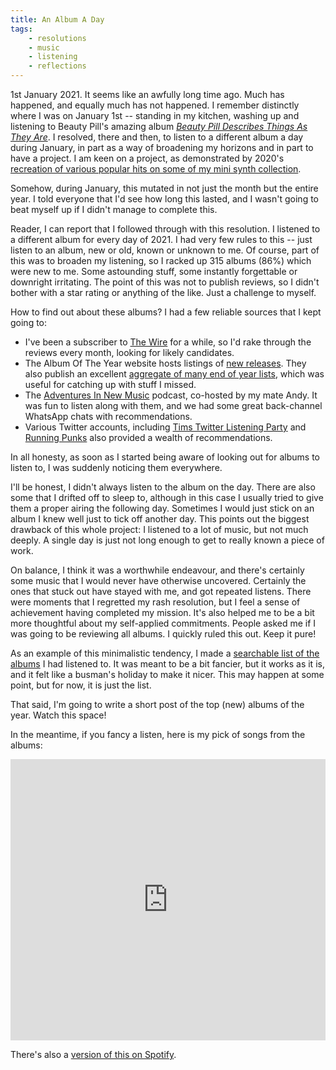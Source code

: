 ```yaml
---
title: An Album A Day
tags:
    - resolutions
    - music
    - listening
    - reflections
---
```


1st January 2021. It seems like an awfully long time ago. Much has happened, and equally much has not happened. I remember distinctly where I was on January 1st -- standing in my kitchen, washing up and listening to Beauty Pill's amazing album [_Beauty Pill Describes Things As They Are_][BPDTATA]. I resolved, there and then, to listen to a different album a day during January, in part as a way of broadening my horizons and in part to have a project. I am keen on a project, as demonstrated by 2020's [recreation of various popular hits on some of my mini synth collection][CONDENSED_MIXES].

[BPDTATA]: https://beautypill.bandcamp.com/album/describes-things-as-they-are
[CONDENSED_MIXES]: https://youtube.com/playlist?list=PLe-JXOO-cW37A2mOzTgkKqPkaNgG_rfS3

Somehow, during January, this mutated in not just the month but the entire year. I told everyone that I'd see how long this lasted, and I wasn't going to beat myself up if I didn't manage to complete this.
<!--more-->

Reader, I can report that I followed through with this resolution. I listened to a different album for every day of 2021. I had very few rules to this -- just listen to an album, new or old, known or unknown to me. Of course, part of this was to broaden my listening, so I racked up 315 albums (86%) which were new to me. Some astounding stuff, some instantly forgettable or downright irritating. The point of this was not to publish reviews, so I didn't bother with a star rating or anything of the like. Just a challenge to myself.

How to find out about these albums? I had a few reliable sources that I kept going to:

* I've been a subscriber to [The Wire][THEWIRE] for a while, so I'd rake through the reviews every month, looking for likely candidates.
* The Album Of The Year website hosts listings of [new releases][AOTY_NR]. They also publish an excellent [aggregate of many end of year lists][AOTY_2021], which was useful for catching up with stuff I missed.
* The [Adventures In New Music][AINM] podcast, co-hosted by my mate Andy. It was fun to listen along with them, and we had some great back-channel WhatsApp chats with recommendations.
* Various Twitter accounts, including [Tims Twitter Listening Party][TTLP] and [Running Punks][RPUNX] also provided a wealth of recommendations.

In all honesty, as soon as I started being aware of looking out for albums to listen to, I was suddenly noticing them everywhere.

I'll be honest, I didn't always listen to the album on the day. There are also some that I drifted off to sleep to, although in this case I usually tried to give them a proper airing the following day. Sometimes I would just stick on an album I knew well just to tick off another day. This points out the biggest drawback of this whole project: I listened to a lot of music, but not much deeply. A single day is just not long enough to get to really known a piece of work.

On balance, I think it was a worthwhile endeavour, and there's certainly some music that I would never have otherwise uncovered. Certainly the ones that stuck out have stayed with me, and got repeated listens. There were moments that I regretted my rash resolution, but I feel a sense of achievement having completed my mission. It's also helped me to be a bit more thoughtful about my self-applied commitments. People asked me if I was going to be reviewing all albums. I quickly ruled this out. Keep it pure!

As an example of this minimalistic tendency, I made a [searchable list of the albums][AAAD] I had listened to. It was meant to be a bit fancier, but it works as it is, and it felt like a busman's holiday to make it nicer. This may happen at some point, but for now, it is just the list.

That said, I'm going to write a short post of the top (new) albums of the year. Watch this space!

In the meantime, if you fancy a listen, here is my pick of songs from the albums:

<html>
<iframe allow="autoplay *; encrypted-media *; fullscreen *" frameborder="0" height="450" style="width:100%;max-width:660px;overflow:hidden;background:transparent;" sandbox="allow-forms allow-popups allow-same-origin allow-scripts allow-storage-access-by-user-activation allow-top-navigation-by-user-activation" src="https://embed.music.apple.com/gb/playlist/a-a-a-d/pl.u-mJgErTVev6M"></iframe>
</html>

There's also a [version of this on Spotify][AAAD_SPOTIFY].


[THEWIRE]: https://www.thewire.co.uk/
[AOTY_NR]: https://www.albumoftheyear.org/releases/
[AOTY_2021]: https://www.albumoftheyear.org/list/summary/2021/
[AINM]: https://www.adventuresinnewmusic.com
[TTLP]: https://timstwitterlisteningparty.com
[RPUNX]: https://www.runningpunks.com
[AAAD]: https://gilesdring.com/an-album-a-day/
[AAAD_SPOTIFY]: https://open.spotify.com/playlist/753Xia9OmcpiJFbUrzzX4p?si=XNAZsKDHQLC0vbtCSZRFGg
